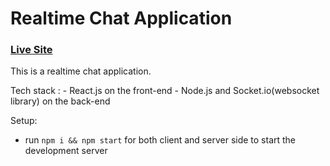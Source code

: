 # Realtime Chat Application

### [Live Site](https://realtime-chat-app-react.netlify.app)

This is a realtime chat application.

Tech stack : - React.js on the front-end
             - Node.js and Socket.io(websocket library) on the back-end
             
Setup:
- run ```npm i && npm start``` for both client and server side to start the development server
